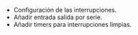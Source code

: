 * Configuración de las interrupciones.
* Añadir entrada salida por serie.
* Añadir timers para interrupciones limpias.
